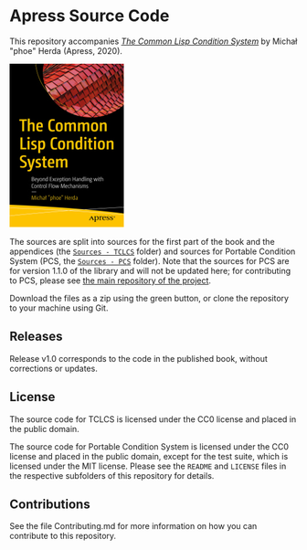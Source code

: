 # Apress Source Code

This repository accompanies [*The Common Lisp Condition System*](https://www.apress.com/9781484261330) by Michał "phoe" Herda (Apress, 2020).

[comment]: #cover
![Cover image](9781484261330.jpg)

The sources are split into sources for the first part of the book and the appendices (the [`Sources - TCLCS`](Sources%20-%20TCLCS/) folder) and sources for Portable Condition System (PCS, the [`Sources - PCS`](Sources%20-%20PCS/) folder). Note that the sources for PCS are for version 1.1.0 of the library and will not be updated here; for contributing to PCS, please see [the main repository of the project](https://github.com/phoe/portable-condition-system).

Download the files as a zip using the green button, or clone the repository to your machine using Git.

## Releases

Release v1.0 corresponds to the code in the published book, without corrections or updates.

## License

The source code for TCLCS is licensed under the CC0 license and placed in the public domain.

The source code for Portable Condition System is licensed under the CC0 license and placed in the public domain, except for the test suite, which is licensed under the MIT license. Please see the `README` and `LICENSE` files in the respective subfolders of this repository for details.

## Contributions

See the file Contributing.md for more information on how you can contribute to this repository.

